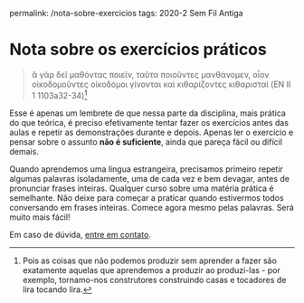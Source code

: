 permalink: /nota-sobre-exercicios
tags: 2020-2 Sem Fil Antiga

# Nota sobre os exercícios práticos

> ἃ γὰρ δεῖ μαθόντας ποιεῖν, ταῦτα ποιοῦντες μανθάνομεν, οἷον οἰκοδομοῦντες οἰκοδόμοι γίνονται καὶ κιθαρίζοντες κιθαρισταί  (EN II 1 1103a32-34)[^1]

Esse é apenas um lembrete de que nessa parte da disciplina, mais prática do que teórica, é preciso efetivamente tentar fazer os exercícios antes das aulas e repetir as demonstrações durante e depois. Apenas ler o exercício e pensar sobre o assunto **não é suficiente**, ainda que pareça fácil ou difícil demais.

Quando aprendemos uma língua estrangeira, precisamos primeiro repetir algumas palavras isoladamente, uma de cada vez e bem devagar, antes de pronunciar frases inteiras. Qualquer curso sobre uma matéria prática é semelhante. Não deixe para começar a praticar quando estivermos todos conversando em frases inteiras. Comece agora mesmo pelas palavras. Será muito mais fácil!

Em caso de dúvida, [entre em contato](mailto:bernardovasconcelos@gmail.com).


[^1]: Pois as coisas que não podemos produzir sem aprender a fazer são exatamente aquelas que aprendemos a produzir ao produzi-las - por exemplo, tornamo-nos construtores construindo casas e tocadores de lira tocando lira.
